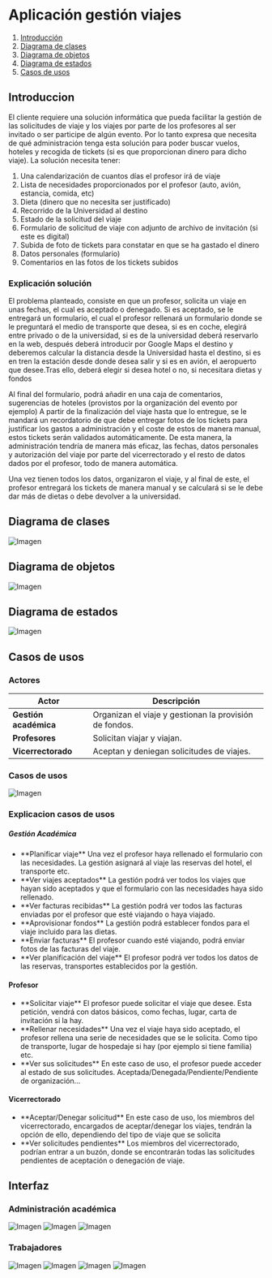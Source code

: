 # Aplicación gestión viajes
1. [Introducción](#Introducción)
2. [Diagrama de clases](#Diagrama-de-clases)
3. [Diagrama de objetos](#Diagrama-de-objetos)
4. [Diagrama de estados](#Diagrama-de-estados)
5. [Casos de usos](#Casos-de-usos)

## Introduccion
El cliente requiere una solución informática que pueda facilitar la gestión de las solicitudes de viaje y los viajes por parte de los profesores al ser invitado o ser participe de algún evento. Por lo tanto expresa que necesita de qué administración tenga esta solución para poder buscar vuelos, hoteles y recogida de tickets (si es que proporcionan dinero para dicho viaje). La solución necesita tener:

1. Una calendarización de cuantos días el profesor irá de viaje
2. Lista de necesidades proporcionados por el profesor (auto, avión, estancia, comida, etc)
3. Dieta (dinero que no necesita ser justificado)
4. Recorrido de la Universidad al destino
5. Estado de la solicitud del viaje
6. Formulario de solicitud de viaje con adjunto de archivo de invitación (si este es digital)
7. Subida de foto de tickets para constatar en que se ha gastado el dinero
8. Datos personales (formulario)
9. Comentarios en las fotos de los tickets subidos

### Explicación solución
El problema planteado, consiste en que un profesor, solicita un viaje en unas fechas, el cual es aceptado o denegado. Si es aceptado, se le entregará un formulario, el cual el profesor rellenará un formulario donde se le preguntará el medio de transporte que desea, si es en coche, elegirá entre privado o de la universidad, si es de la universidad deberá reservarlo en la web, después deberá introducir por Google Maps el destino y deberemos calcular la distancia desde la Universidad hasta el destino, si es en tren la estación desde donde desea salir y si es en avión, el aeropuerto que desee.Tras ello, deberá elegir si desea hotel o no, si necesitara dietas y fondos

Al final del formulario, podrá añadir en una caja de comentarios, sugerencias de hoteles (provistos por la organización del evento por ejemplo)
A partir de la finalización del viaje hasta que lo entregue, se le mandará un recordatorio de que debe entregar fotos de los tickets para justificar los gastos a administración y el coste de estos de manera manual, estos tickets serán validados automáticamente.
De esta manera, la administración tendría de manera más eficaz, las fechas, datos personales y autorización del viaje por parte del vicerrectorado y el resto de datos dados por el profesor, todo de manera automática. 

Una vez tienen todos los datos, organizaron el viaje, y al final de este, el profesor entregará los tickets de manera manual y se calculará si se le debe dar más de dietas o debe devolver a la universidad.

## Diagrama de clases
![Imagen](clases/DiagramaClases.png)
## Diagrama de objetos
![Imagen](objetos/DiagramaObjetos.png)
## Diagrama de estados
![Imagen](estados/DiagramaEstados.png)
## Casos de usos
### Actores
| Actor                      | Descripción                                                                   |
| -------------------------- | ----------------------------------------------------------------------------- |
| **Gestión académica**      | Organizan el viaje y gestionan la provisión de fondos. 			     |
| **Profesores**             | Solicitan viajar y viajan. 					             |
| **Vicerrectorado**         | Aceptan y deniegan solicitudes de viajes.   				     |

### Casos de usos
![Imagen](casosdeusos/CasosDeUsos.png)

### Explicacion casos de usos

##### Gestión Académica

<ul>
    <li>**Planificar viaje** Una vez el profesor haya rellenado el formulario con las necesidades. La gestión asignará al viaje las reservas del hotel, el transporte etc.</li>
    <li>**Ver viajes aceptados** La gestión podrá ver todos los viajes que hayan sido aceptados y que el formulario con las necesidades haya sido rellenado.</li>
    <li>**Ver facturas recibidas** La gestión podrá ver todos las facturas enviadas por el profesor que esté viajando o haya viajado.</li>
    <li>**Aprovisionar fondos** La gestión podrá establecer fondos para el viaje incluido para las dietas.</li>
    <li>**Enviar facturas** El profesor cuando esté viajando, podrá enviar fotos de las facturas del viaje.</li>
    <li>**Ver planificación del viaje** El profesor podrá ver todos los datos de las reservas, transportes establecidos por la gestión.</li>
</ul>

#### Profesor
<ul>
    <li>**Solicitar viaje** El profesor puede solicitar el viaje que desee. Esta petición, vendrá con datos básicos, como fechas, lugar, carta de invitación si la hay.</li>
    <li>**Rellenar necesidades** Una vez el viaje haya sido aceptado, el profesor rellena una serie de necesidades que se le solicita. Como tipo de transporte, lugar de hospedaje si hay (por ejemplo si tiene familia) etc.</li>
    <li>**Ver sus solicitudes** En este caso de uso, el profesor puede acceder al estado de sus solicitudes. Aceptada/Denegada/Pendiente/Pendiente de organización…</li>
</ul>

#### Vicerrectorado
<ul>
    <li>**Aceptar/Denegar solicitud** En este caso de uso, los miembros del vicerrectorado, encargados de aceptar/denegar los viajes, tendrán la opción de ello, dependiendo del tipo de viaje que se solicita</li>
    <li>**Ver solicitudes pendientes** Los miembros del vicerrectorado, podrían entrar a un buzón, donde se encontrarán todas las solicitudes pendientes de aceptación o denegación de viaje.</li>
</ul>

## Interfaz
### Administración académica
![Imagen](interfaz/Administracion-1.png)
![Imagen](interfaz/Administracion-2.png)
![Imagen](interfaz/Administracion-3.png)

### Trabajadores
![Imagen](interfaz/Profesor-1.png)
![Imagen](interfaz/Profesor-2.png)
![Imagen](interfaz/Profesor-3.png)
![Imagen](interfaz/Profesor-4.png)